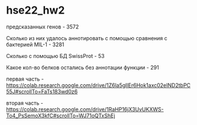 # hse22_hw2

предсказанных генов - 3572

Сколько из них удалось аннотировать с помощью сравнения с бактерией MIL-1 - 3281

Сколько с помощью БД SwissProt - 53

Какое кол-во белков остались без аннотации функции - 291

первая часть - https://colab.research.google.com/drive/1Z6la5gIlEr6Hok1axc02eIND2tbPC55J#scrollTo=FaTs183wd0z6

вторая часть - https://colab.research.google.com/drive/1RaHP16jX3UvUKXWS-To4_PsSemoX3kfC#scrollTo=WJ71oQTxShEj
